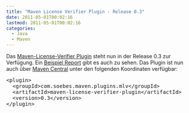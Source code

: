 ```yaml
---
title: "Maven License Verifier Plugin - Release 0.3"
date: 2011-05-01T00:02:16
lastmod: 2011-05-01T00:02:16
categories:
  - Java
  - Maven
---
```

Das <a href="http://khmarbaise.github.com/Maven-License-Verifier-Plugin"  title="Maven License Verifier Plugin Site">Maven-License-Verifier Plugin</a> steht nun in der Release 0.3 zur Verfügung. Ein <a href="http://khmarbaise.github.com/mlvp-example/licenseverifierreport.html">Beispiel Report</a> gibt es auch zu sehen. Das Plugin ist nun auch über <a href="http://repo2.maven.org/maven2/com/soebes/maven/plugins/mlv/maven-license-verifier-plugin/0.3/">Maven Central</a> unter den folgenden Koordinaten verfügbar:<br/>
<pre>
&lt;plugin&gt;
  &lt;groupId&gt;com.soebes.maven.plugins.mlv&lt;/groupId&gt;
  &lt;artifactId&gt;maven-license-verifier-plugin&lt;/artifactId&gt;
  &lt;version&gt;0.3&lt;/version&gt;
&lt;/plugin&gt;
</pre>

